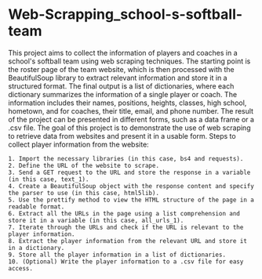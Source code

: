 # Web-Scrapping_school-s-softball-team
This project aims to collect the information of players and coaches in a school's softball team using web scraping techniques. The starting point is the roster page of the team website, which is then processed with the BeautifulSoup library to extract relevant information and store it in a structured format. The final output is a list of dictionaries, where each dictionary summarizes the information of a single player or coach. The information includes their names, positions, heights, classes, high school, hometown, and for coaches, their title, email, and phone number. The result of the project can be presented in different forms, such as a data frame or a .csv file. The goal of this project is to demonstrate the use of web scraping to retrieve data from websites and present it in a usable form.
Steps to collect player information from the website:

    1. Import the necessary libraries (in this case, bs4 and requests).
    2. Define the URL of the website to scrape.
    3. Send a GET request to the URL and store the response in a variable (in this case, text_1).
    4. Create a BeautifulSoup object with the response content and specify the parser to use (in this case, html5lib).
    5. Use the prettify method to view the HTML structure of the page in a readable format.
    6. Extract all the URLs in the page using a list comprehension and store it in a variable (in this case, all_urls_1).
    7. Iterate through the URLs and check if the URL is relevant to the player information.
    8. Extract the player information from the relevant URL and store it in a dictionary.
    9. Store all the player information in a list of dictionaries.
    10. (Optional) Write the player information to a .csv file for easy access.
